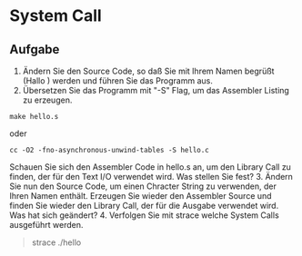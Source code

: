 # System Call

## Aufgabe

1. Ändern Sie den Source Code, so daß Sie mit Ihrem Namen begrüßt (Hallo <Name>) werden und führen Sie das Programm aus.
2. Übersetzen Sie das Programm mit "-S" Flag, um das Assembler Listing zu erzeugen.
```
make hello.s
```
oder
```
cc -O2 -fno-asynchronous-unwind-tables -S hello.c
```
Schauen Sie sich den Assembler Code in hello.s an, um den Library Call zu finden, der für den Text I/O verwendet wird.
Was stellen Sie fest?
3. Ändern Sie nun den Source Code, um einen Chracter String zu verwenden, der Ihren Namen enthält.
Erzeugen Sie wieder den Assembler Source und finden Sie wieder den Library Call, der für die Ausgabe verwendet wird.
Was hat sich geändert?
4. Verfolgen Sie mit strace welche System Calls ausgeführt werden.
> strace ./hello
